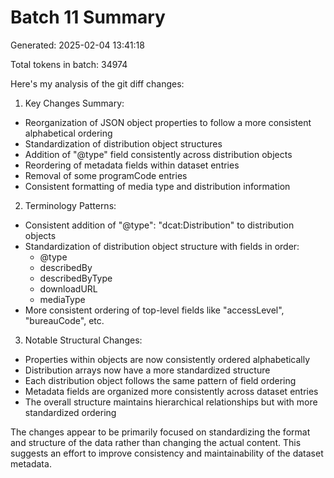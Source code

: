 # Batch 11 Summary

Generated: 2025-02-04 13:41:18

Total tokens in batch: 34974

Here's my analysis of the git diff changes:

1. Key Changes Summary:
- Reorganization of JSON object properties to follow a more consistent alphabetical ordering
- Standardization of distribution object structures
- Addition of "@type" field consistently across distribution objects
- Reordering of metadata fields within dataset entries
- Removal of some programCode entries
- Consistent formatting of media type and distribution information

2. Terminology Patterns:
- Consistent addition of "@type": "dcat:Distribution" to distribution objects
- Standardization of distribution object structure with fields in order:
  - @type
  - describedBy
  - describedByType
  - downloadURL
  - mediaType
- More consistent ordering of top-level fields like "accessLevel", "bureauCode", etc.

3. Notable Structural Changes:
- Properties within objects are now consistently ordered alphabetically
- Distribution arrays now have a more standardized structure
- Each distribution object follows the same pattern of field ordering
- Metadata fields are organized more consistently across dataset entries
- The overall structure maintains hierarchical relationships but with more standardized ordering

The changes appear to be primarily focused on standardizing the format and structure of the data rather than changing the actual content. This suggests an effort to improve consistency and maintainability of the dataset metadata.